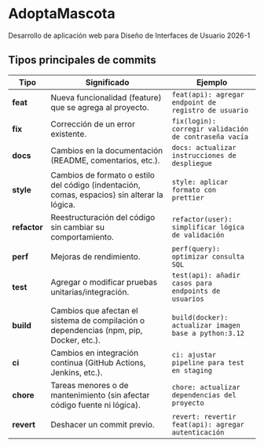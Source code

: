 # AdoptaMascota
Desarrollo de aplicación web para Diseño de Interfaces de Usuario 2026-1


## Tipos principales de commits

| Tipo         | Significado                                                                                  | Ejemplo                                               |
| ------------ | -------------------------------------------------------------------------------------------- | ----------------------------------------------------- |
| **feat**     | Nueva funcionalidad (feature) que se agrega al proyecto.                                     | `feat(api): agregar endpoint de registro de usuario`  |
| **fix**      | Corrección de un error existente.                                                            | `fix(login): corregir validación de contraseña vacía` |
| **docs**     | Cambios en la documentación (README, comentarios, etc.).                                     | `docs: actualizar instrucciones de despliegue`        |
| **style**    | Cambios de formato o estilo del código (indentación, comas, espacios) sin alterar la lógica. | `style: aplicar formato con prettier`                 |
| **refactor** | Reestructuración del código sin cambiar su comportamiento.                                   | `refactor(user): simplificar lógica de validación`    |
| **perf**     | Mejoras de rendimiento.                                                                      | `perf(query): optimizar consulta SQL`                 |
| **test**     | Agregar o modificar pruebas unitarias/integración.                                           | `test(api): añadir casos para endpoints de usuarios`  |
| **build**    | Cambios que afectan el sistema de compilación o dependencias (npm, pip, Docker, etc.).       | `build(docker): actualizar imagen base a python:3.12` |
| **ci**       | Cambios en integración continua (GitHub Actions, Jenkins, etc.).                             | `ci: ajustar pipeline para test en staging`           |
| **chore**    | Tareas menores o de mantenimiento (sin afectar código fuente ni lógica).                     | `chore: actualizar dependencias del proyecto`         |
| **revert**   | Deshacer un commit previo.                                                                   | `revert: revertir feat(api): agregar autenticación`   |
